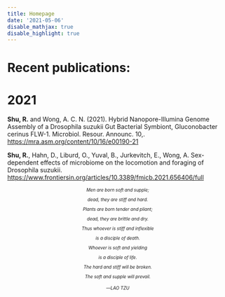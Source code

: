 ```yaml
---
title: Homepage
date: '2021-05-06'
disable_mathjax: true
disable_highlight: true
---
```



# Recent publications:

# 2021

**Shu, R.** and Wong, A. C. N. (2021). Hybrid Nanopore-Illumina Genome Assembly of a Drosophila suzukii Gut Bacterial Symbiont, Gluconobacter cerinus FLW-1. Microbiol. Resour. Announc. 10,. https://mra.asm.org/content/10/16/e00190-21 

**Shu, R.**, Hahn, D., Liburd, O., Yuval, B., Jurkevitch, E., Wong, A. Sex-dependent effects of microbiome on the locomotion and foraging of Drosophila suzukii. https://www.frontiersin.org/articles/10.3389/fmicb.2021.656406/full 


<center>
<font size=1>
 
*Men are born soft and supple;*

*dead, they are stiff and hard.*

*Plants are born tender and pliant;*
 
*dead, they are brittle and dry.*
 
*Thus whoever is stiff and inflexible*
 
*is a disciple of death.*
 
*Whoever is soft and yielding*
 
*is a disciple of life.*
 
*The hard and stiff will be broken.*
 
*The soft and supple will prevail.*
 
*—LAO TZU*
</font>
</center>
